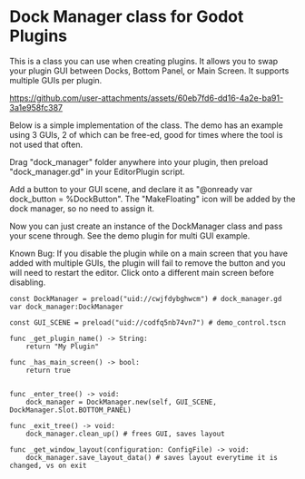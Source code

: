 # Dock Manager class for Godot Plugins

This is a class you can use when creating plugins. It allows you to swap your plugin GUI between Docks, Bottom Panel, or Main Screen. It supports multiple GUIs per plugin.

https://github.com/user-attachments/assets/60eb7fd6-dd16-4a2e-ba91-3a1e958fc387

Below is a simple implementation of the class. The demo has an example using 3 GUIs, 2 of which can be free-ed, good for times where the tool is not used that often.

Drag "dock_manager" folder anywhere into your plugin, then preload "dock_manager.gd" in your EditorPlugin script.

Add a button to your GUI scene, and declare it as "@onready var dock_button = %DockButton". The "MakeFloating" icon will be added by the dock manager, so no need to assign it.

Now you can just create an instance of the DockManager class and pass your scene through. See the demo plugin for multi GUI example.

Known Bug: If you disable the plugin while on a main screen that you have added with multiple GUIs, the plugin will fail to remove the button and you will need to restart the editor. Click onto a different main screen before disabling.

```gdscript
const DockManager = preload("uid://cwjfdybghwcm") # dock_manager.gd
var dock_manager:DockManager

const GUI_SCENE = preload("uid://codfq5nb74vn7") # demo_control.tscn

func _get_plugin_name() -> String:
	return "My Plugin"

func _has_main_screen() -> bool:
	return true


func _enter_tree() -> void:
	dock_manager = DockManager.new(self, GUI_SCENE, DockManager.Slot.BOTTOM_PANEL)

func _exit_tree() -> void:
	dock_manager.clean_up() # frees GUI, saves layout

func _get_window_layout(configuration: ConfigFile) -> void:
	dock_manager.save_layout_data() # saves layout everytime it is changed, vs on exit
```
